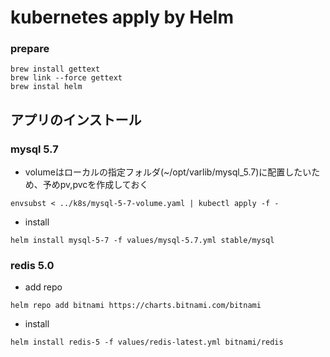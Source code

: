 # kubernetes apply by Helm

### prepare

```
brew install gettext
brew link --force gettext
brew instal helm
```

## アプリのインストール

### mysql 5.7

* volumeはローカルの指定フォルダ(~/opt/varlib/mysql_5.7)に配置したいため、予めpv,pvcを作成しておく

```
envsubst < ../k8s/mysql-5-7-volume.yaml | kubectl apply -f -
```

* install

```
helm install mysql-5-7 -f values/mysql-5.7.yml stable/mysql 
```

### redis 5.0

* add repo

```
helm repo add bitnami https://charts.bitnami.com/bitnami
```

* install

```
helm install redis-5 -f values/redis-latest.yml bitnami/redis
```
